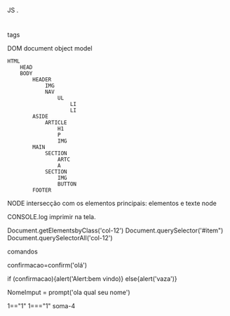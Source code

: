 JS
.
#
tags

DOM
document object model

    HTML
        HEAD 
        BODY
            HEADER
                IMG 
                NAV
                    UL
                        LI
                        LI 
            ASIDE
                ARTICLE
                    H1 
                    P
                    IMG 
            MAIN
                SECTION
                    ARTC
                    A
                SECTION
                    IMG 
                    BUTTON 
            FOOTER

NODE 
intersecção com os elementos 
principais: elementos e texte node


CONSOLE.log
imprimir na tela.

Document.getElementsbyClass('col-12')
Document.querySelector('#item")
Document.querySelectorAll('col-12')

comandos 

confirmacao=confirm('olá')

if (confirmacao){alert('Alert:bem vindo)} else{alert('vaza')}

NomeImput = prompt('ola qual seu nome')

1=="1"
1==="1"
soma-4